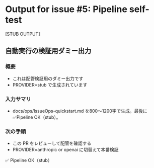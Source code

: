 # Output for issue #5: Pipeline self-test

[STUB OUTPUT]

## 自動実行の検証用ダミー出力

### 概要
- これは配管検証用のダミー出力です
- PROVIDER=stub で生成されています

### 入力サマリ
- docs/ops/IssueOps-quickstart.md を800〜1200字で生成。最後に ✅Pipeline OK（stub）。

### 次の手順
- この PR をレビューして配管を確認する
- PROVIDER=anthropic or openai に切替えて本番検証

✅ Pipeline OK（stub）